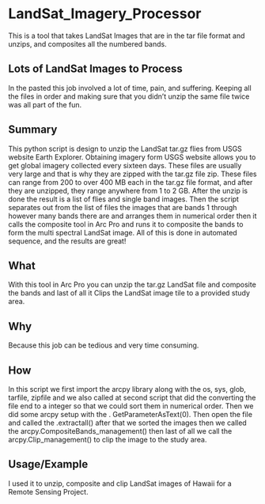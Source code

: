 # LandSat_Imagery_Processor
This is a tool that takes LandSat Images that are in the tar file format and unzips, and composites all the numbered bands.
## Lots of LandSat Images to Process 
In the pasted this job involved a lot of time, pain, and suffering. Keeping all the files in order and making sure that you didn’t unzip the same file twice was all part of the fun.
## Summary
This python script is design to unzip the LandSat tar.gz flies from USGS website Earth Explorer. Obtaining imagery form USGS website allows you to get global imagery collected every sixteen days. These files are usually very large and that is why they are zipped with the tar.gz file zip. These files can range from 200 to over 400 MB each in the tar.gz file format, and after they are unzipped, they range anywhere from 1 to 2 GB. After the unzip is done the result is a list of flies and single band images. Then the script separates out from the list of files the images that are bands 1 through however many bands there are and arranges them in numerical order then it calls the composite tool in Arc Pro and runs it to composite the bands to form the multi spectral LandSat image. All of this is done in automated sequence, and the results are great!  
## What
With this tool in Arc Pro you can unzip the tar.gz LandSat file and composite the bands and last of all it Clips the LandSat image tile to a provided study area. 
## Why
Because this job can be tedious and very time consuming.
## How
In this script we first import the arcpy library along with the os, sys, glob, tarfile, zipfile and we also called at second script that did the converting the file end to a integer so that we could sort them in numerical order. Then we did some arcpy setup with the . GetParameterAsText(0). Then open the file and called the .extractall() after that we sorted the images then we called the arcpy.CompositeBands_management()  then last of all we call the arcpy.Clip_management() to clip the image to the study area.
## Usage/Example
I used it to unzip, composite and clip LandSat images of Hawaii for a Remote Sensing Project.
